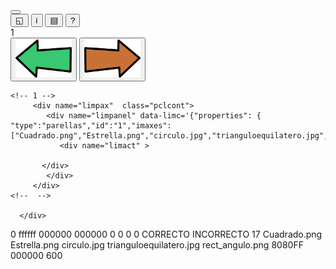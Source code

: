 <!DOCTYPE HTML PUBLIC "-//W3C//DTD HTML 4.0 Transitional//EN">
<html lang="es">
<head>
<meta charset="UTF-8"/>
<meta name="keywords" content=""/>
<title></title>
<meta name="viewport" content="width=device-width, initial-scale=1.0">
<link rel="stylesheet" href="./sclim/lim.css?5.3.2" type="text/css" ></link>

<script src="./sclim/lang.js?5.3.2" type="text/javascript"></script>
<script src="./sclim/limjs.js?5.3.2" type="text/javascript"></script>
</head>
<body >
   <div class="pcllim" name='limbk' data-limc='{"version":"5","idioma":"ESP","licencia":"","corfondo":"ffffff","cormensaxes":"000000","cortexto":"000000","ben":"CORRECTO","mal":"INCORRECTO"}'>
      <div class="pclpreload"></div>
   <button class="pclbtbr"></button>
   <div class="pclbarra">
      <div class="pclbns">			 
         <button class="pclbot lbt-full" >&#9713;</button>
         <button class="pclbot lbt-infor" >i</button>
         <button class="pclbot lbt-menu" >&#9636;</button>
         <button class="pclbot lbt-axd" >?</button>
      </div>
      <div class="pclnum">1</div>
      <div class="pclbni">
          <button class="pclbot nav lbt-bck"><img src="sclim/at.png" class="clim-tam"></button>
         <button class="pclbot nav lbt-frw"><img src="sclim/ad.png" class="clim-tam"></button>  						            
      </div>
   </div>
   <div class="pclfondo"></div>
   <div class="pclcorpo" >
      <div class="pclsuper" ></div>
      <div class="pclsub"  ><div class="pclsubtx"></div></div>
      <div class="pclind"></div>
      <div class="pclbase">
<!-- pi -->
	  
         
	<!-- 1 -->
         <div name="limpax"  class="pclcont">
            <div name="limpanel" data-limc='{"properties": { "type":"parellas","id":"1","imaxes":["Cuadrado.png","Estrella.png","circulo.jpg","trianguloequilatero.jpg","rect_angulo.png"],"cfondo":"8080FF","ctapa":"000000","tempo":"600","modo":"0"}}'>
               <div name="limact" >
		
	       </div>
            </div>
         </div>
	<!--  -->

      </div>
   </div>
</div>
</body>
</html>

<?xml version="1.0" encoding="utf-8"?>
<lim version="5.3.2">
    <config>
        <idioma>0</idioma>
        <licencia></licencia>
        <corfondo>ffffff</corfondo>
        <cormensaxes>000000</cormensaxes>
        <cortexto>000000</cortexto>
        <informe>0</informe>
        <botonson>0</botonson>
        <maximizar>0</maximizar>
        <desordenar>0</desordenar>
        <correcto son="" modo="1" >CORRECTO</correcto>
        <incorrecto son="" modo="1" >INCORRECTO</incorrecto>
    </config>
    <libro>
        <paxina id="1" >
              <tipo>17</tipo>
              <parellas>Cuadrado.png</parellas>
              <parellas>Estrella.png</parellas>
              <parellas>circulo.jpg</parellas>
              <parellas>trianguloequilatero.jpg</parellas>
              <parellas>rect_angulo.png</parellas>
              <cfondo>8080FF</cfondo>
              <ctapa>000000</ctapa>
              <tempo>600</tempo>
        </paxina>
    </libro>
</lim>
